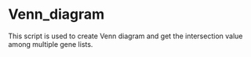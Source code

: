# Venn_diagram
This script is used to create Venn diagram and get the intersection value among multiple gene lists.
